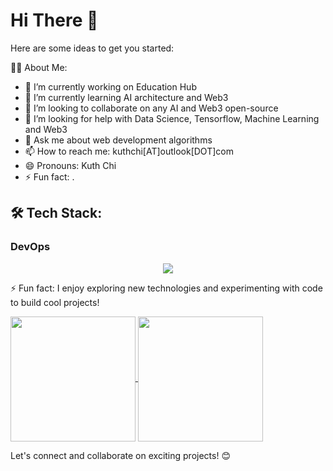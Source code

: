 # Hi There 👋

Here are some ideas to get you started:

👨‍💻 About Me:
- 🔭 I’m currently working on Education Hub
- 🌱 I’m currently learning AI architecture and Web3
- 👯 I’m looking to collaborate on any AI and Web3 open-source
- 🤔 I’m looking for help with Data Science, Tensorflow, Machine Learning and Web3
- 💬 Ask me about web development algorithms 
- 📫 How to reach me: kuthchi[AT]outlook[DOT]com
- 😄 Pronouns: Kuth Chi
- ⚡ Fun fact: . 

## 🛠️ Tech Stack:
  ### DevOps
  <p align="center">
    <a href="https://skillicons.dev">
      <img src="https://skillicons.dev/icons?i=git,kubernetes,docker,linux,aws" />
    </a>
  </p>

⚡ Fun fact: I enjoy exploring new technologies and experimenting with code to build cool projects!

<a href="https://github.com/kuth-chi/github-readme-stats">
  <img height=200 align="center" src="https://github-readme-stats.vercel.app/api?username=kuth-chi&show_icons=true&theme=transparent" />
</a>
<a href="https://github.com/kuth-chi/convoychat">
  <img height=200 align="center" src="https://github-readme-stats.vercel.app/api/top-langs?username=kuth-chi&layout=compact&langs_count=8&card_width=320" />
</a>

Let's connect and collaborate on exciting projects! 😊
